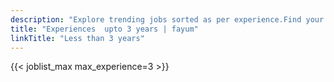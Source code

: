 ```yaml
---
description: "Explore trending jobs sorted as per experience.Find your next career opportunity on Fayum"
title: "Experiences  upto 3 years | fayum"
linkTitle: "Less than 3 years"
---
```


{{< joblist_max max_experience=3 >}}